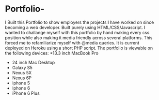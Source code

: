 # Portfolio-
I Built this Portfolio to show employers the projects I have worked on since becoming a web developer. 
Built purely using HTML/CSS/Javascript.
I wanted to challange myself with this portfolio by hand making every css position while also making it media friendly across several platforms. 
This forced me to refamiliarize myself with @media queries. 
It is current deployed on Heroku using a short PHP script. 
The portfolio is viewable on the following devices: 
 *13.3 inch MacBook Pro 
 * 24 inch Mac Desktop 
 * Galaxy S5
 * Nexus 5X 
 * Nexus 6P 
 * Iphone 5
 * Iphone 6 
 * iPhone 6 Plus
 
